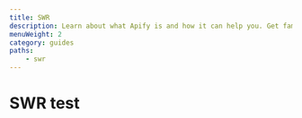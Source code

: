 ```yaml
---
title: SWR
description: Learn about what Apify is and how it can help you. Get familiar with the platform and take you first steps in using actors.
menuWeight: 2
category: guides
paths:
    - swr
---
```


# [](#what-is-apify) SWR test
